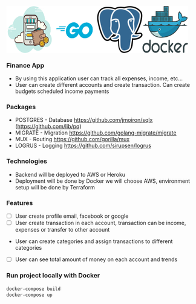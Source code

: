 <div style="display:flex">
  <img src="/public/bg_banner.png" alt="Alt text" title="Optional title" width="120">
  <img src="/public/go-logo.png" alt="Alt text" title="Optional title" width="120">
  <img src="/public/postgres.png" alt="Alt text" title="Optional title" width="120">
  <img src="/public/docker.png" alt="Alt text" title="Optional title" width="120">
</div>

### Finance App
- By using this application user can track all expenses, income, etc...
- User can create different accounts and create transaction. Can create budgets scheduled income payments


### Packages

- POSTGRES - Database https://github.com/jmoiron/sqlx (https://github.com/lib/pq)
- MIGRATE - Migration https://github.com/golang-migrate/migrate
- MUX - Routing https://github.com/gorilla/mux
- LOGRUS - Logging  https://github.com/sirupsen/logrus


### Technologies

- Backend will be deployed to AWS or Heroku
- Deployment will be done by Docker we will choose AWS, environment setup will be done by Terraform


### Features
* [ ] User create profile email, facebook or google 
* [ ] User create transaction in each account, transaction can be income, expenses or transfer to other account
* User can create categories and assign transactions to different categories
* [ ] User can see total amount of money on each account and trends


### Run project locally with Docker
```
docker-compose build
docker-compose up

```

